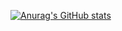[![Anurag's GitHub stats](https://github-readme-stats.vercel.app/api?username=daniboywhy&show_icons=true&theme=solarized-light)](https://github.com/anuraghazra/github-readme-stats)

<img height="10" width="10" src="https://cdn.jsdelivr.net/gh/devicons/devicon@latest/icons/html5/html5-original-wordmark.svg" />
